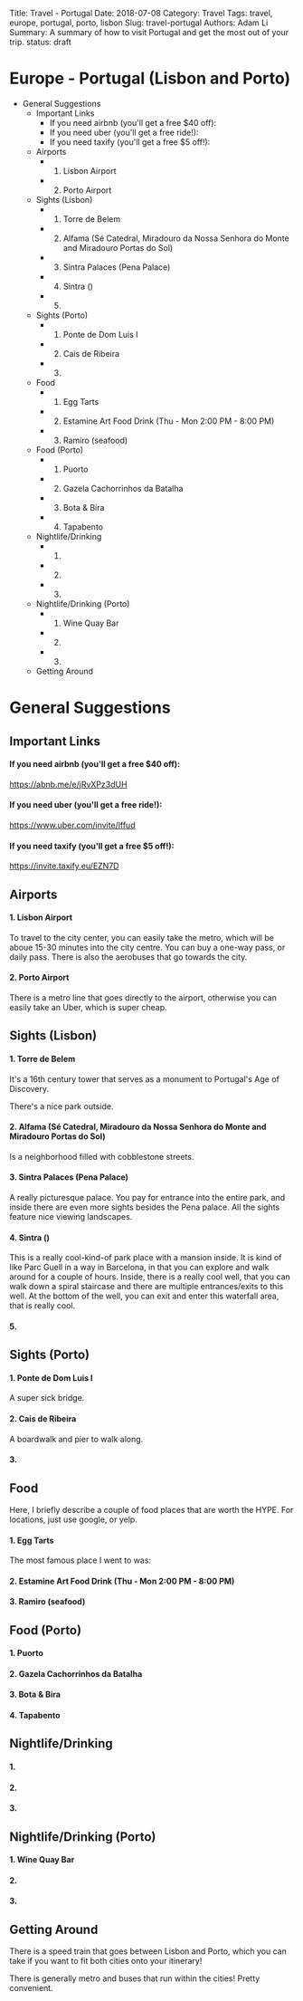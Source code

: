 Title: Travel - Portugal
Date: 2018-07-08
Category: Travel
Tags: travel, europe, portugal, porto, lisbon
Slug: travel-portugal
Authors: Adam Li
Summary: A summary of how to visit Portugal and get the most out of your trip.
status: draft

# Europe - Portugal (Lisbon and Porto)
<!-- MarkdownTOC -->

- General Suggestions
    - Important Links
        - If you need airbnb \(you'll get a free $40 off\):
        - If you need uber \(you'll get a free ride!\):
        - If you need taxify \(you'll get a free $5 off!\):
    - Airports
        - 1. Lisbon Airport
        - 2. Porto Airport
    - Sights \(Lisbon\)
        - 1. Torre de Belem
        - 2. Alfama \(Sé Catedral, Miradouro da Nossa Senhora do Monte and Miradouro Portas do Sol\)
        - 3. Sintra Palaces \(Pena Palace\)
        - 4. Sintra \(\)
        - 5.
    - Sights \(Porto\)
        - 1. Ponte de Dom Luis I
        - 2. Cais de Ribeira
        - 3.
    - Food
        - 1. Egg Tarts
        - 2. Estamine Art Food Drink \(Thu - Mon 2:00 PM - 8:00 PM\)
        - 3. Ramiro \(seafood\)
    - Food \(Porto\)
        - 1. Puorto
        - 2. Gazela Cachorrinhos da Batalha
        - 3. Bota & Bira
        - 4. Tapabento
    - Nightlife/Drinking
        - 1.
        - 2.
        - 3.
    - Nightlife/Drinking \(Porto\)
        - 1. Wine Quay Bar
        - 2.
        - 3.
    - Getting Around

<!-- /MarkdownTOC -->

# General Suggestions

## Important Links
#### If you need airbnb (you'll get a free $40 off):
<a href="https://abnb.me/e/jRvXPz3dUH">https://abnb.me/e/jRvXPz3dUH</a>
#### If you need uber (you'll get a free ride!):
<a href="https://www.uber.com/invite/lffud">https://www.uber.com/invite/lffud</a>
#### If you need taxify (you'll get a free $5 off!):
<a href="https://invite.taxify.eu/EZN7D">https://invite.taxify.eu/EZN7D</a>

## Airports
#### 1. Lisbon Airport
To travel to the city center, you can easily take the metro, which will be aboue 15-30 minutes into the city centre. You can buy a one-way pass, or daily pass. There is also the aerobuses that go towards the city.

#### 2. Porto Airport
There is a metro line that goes directly to the airport, otherwise you can easily take an Uber, which is super cheap.

## Sights (Lisbon)
#### 1. Torre de Belem
It's a 16th century tower that serves as a monument to Portugal's Age of Discovery.

There's a nice park outside.

#### 2. Alfama (Sé Catedral, Miradouro da Nossa Senhora do Monte and Miradouro Portas do Sol)
Is a neighborhood filled with cobblestone streets.

#### 3. Sintra Palaces (Pena Palace)
A really picturesque palace. You pay for entrance into the entire park, and inside there are even more sights besides the Pena palace. All the sights feature nice viewing landscapes.

#### 4. Sintra ()
This is a really cool-kind-of park place with a mansion inside. It is kind of like Parc Guell in a way in Barcelona, in that you can explore and walk around for a couple of hours. Inside, there is a really cool well, that you can walk down a spiral staircase and there are multiple entrances/exits to this well. At the bottom of the well, you can exit and enter this waterfall area, that is really cool.

#### 5. 

## Sights (Porto)
#### 1. Ponte de Dom Luis I
A super sick bridge.

#### 2. Cais de Ribeira
A boardwalk and pier to walk along. 

#### 3. 


## Food
Here, I briefly describe a couple of food places that are worth the HYPE. For locations, just use google, or yelp.

#### 1. Egg Tarts
The most famous place I went to was: 

#### 2. Estamine Art Food Drink (Thu - Mon 2:00 PM - 8:00 PM)

#### 3. Ramiro (seafood)

## Food (Porto)
#### 1. Puorto

#### 2. Gazela Cachorrinhos da Batalha

#### 3. Bota & Bira

#### 4. Tapabento

## Nightlife/Drinking
#### 1. 

#### 2. 


#### 3. 

## Nightlife/Drinking (Porto)
#### 1. Wine Quay Bar

#### 2. 


#### 3. 

## Getting Around
There is a speed train that goes between Lisbon and Porto, which you can take if you want to fit both cities onto your itinerary!

There is generally metro and buses that run within the cities! Pretty convenient.
